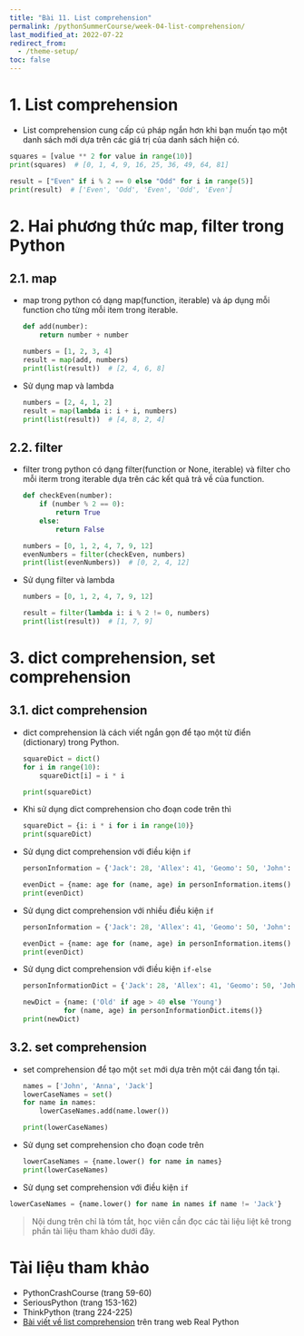 ```yaml
---
title: "Bài 11. List comprehension"
permalink: /pythonSummerCourse/week-04-list-comprehension/
last_modified_at: 2022-07-22
redirect_from:
  - /theme-setup/
toc: false
---
```


# 1. List comprehension
- List comprehension cung cấp cú pháp ngắn hơn khi bạn muốn tạo một danh sách mới dựa trên các giá trị của danh sách hiện có.
```py
squares = [value ** 2 for value in range(10)]
print(squares)  # [0, 1, 4, 9, 16, 25, 36, 49, 64, 81]
```
```py
result = ["Even" if i % 2 == 0 else "Odd" for i in range(5)]
print(result)  # ['Even', 'Odd', 'Even', 'Odd', 'Even']
```

# 2. Hai phương thức map, filter trong Python

## 2.1. map
- map trong python có dạng map(function, iterable) và áp dụng mỗi function cho từng mỗi item trong iterable.

  ```py
  def add(number):
      return number + number

  numbers = [1, 2, 3, 4]
  result = map(add, numbers)
  print(list(result))  # [2, 4, 6, 8]
  ```

- Sử dụng map và lambda
  ```py
  numbers = [2, 4, 1, 2]
  result = map(lambda i: i + i, numbers)
  print(list(result))  # [4, 8, 2, 4]
  ```

## 2.2. filter
- filter trong python có dạng filter(function or None, iterable) và filter cho mỗi iterm trong iterable dựa trên các kết quả trả về của function.
  ```py
  def checkEven(number):
      if (number % 2 == 0):
          return True
      else:
          return False

  numbers = [0, 1, 2, 4, 7, 9, 12]
  evenNumbers = filter(checkEven, numbers)
  print(list(evenNumbers))  # [0, 2, 4, 12]
  ```

- Sử dụng filter và lambda
  ```py
  numbers = [0, 1, 2, 4, 7, 9, 12]

  result = filter(lambda i: i % 2 != 0, numbers)
  print(list(result))  # [1, 7, 9]
  ```

# 3. dict comprehension, set comprehension
## 3.1. dict comprehension
- dict comprehension là cách viết ngắn gọn để tạo một từ điển (dictionary) trong Python.
  ```py
  squareDict = dict()
  for i in range(10):
      squareDict[i] = i * i

  print(squareDict)
  ```
- Khi sử dụng dict comprehension cho đoạn code trên thì
  ```py
  squareDict = {i: i * i for i in range(10)}
  print(squareDict)
  ```
- Sử dụng dict comprehension với điều kiện `if`
  ```py
  personInformation = {'Jack': 28, 'Allex': 41, 'Geomo': 50, 'John': 37}

  evenDict = {name: age for (name, age) in personInformation.items() if age % 2 == 0}
  print(evenDict)
  ```
- Sử dụng dict comprehension với nhiều điều kiện `if`
  ```py
  personInformation = {'Jack': 28, 'Allex': 41, 'Geomo': 50, 'John': 37}

  evenDict = {name: age for (name, age) in personInformation.items() if age % 2 != 0 if age < 40}
  print(evenDict)
  ```
- Sử dụng dict comprehension với điều kiện `if-else`
  ```py
  personInformationDict = {'Jack': 28, 'Allex': 41, 'Geomo': 50, 'John': 37}

  newDict = {name: ('Old' if age > 40 else 'Young')
            for (name, age) in personInformationDict.items()}
  print(newDict)
  ```

## 3.2. set comprehension
- set comprehension để tạo một `set` mới dựa trên một cái đang tồn tại.
  ```py
  names = ['John', 'Anna', 'Jack']
  lowerCaseNames = set()
  for name in names:
      lowerCaseNames.add(name.lower())

  print(lowerCaseNames)
  ```
- Sử dụng set comprehension cho đoạn code trên
  ```py
  lowerCaseNames = {name.lower() for name in names}
  print(lowerCaseNames)
  ```
- Sử dụng set comprehension với điều kiện `if`
```py
lowerCaseNames = {name.lower() for name in names if name != 'Jack'}
```

> Nội dung trên chỉ là tóm tắt, học viên cần đọc các tài liệu liệt kê trong phần tài liệu tham khảo dưới đây.

# Tài liệu tham khảo
- PythonCrashCourse (trang 59-60)
- SeriousPython (trang 153-162)
- ThinkPython (trang 224-225)
- [Bài viết về list comprehension](https://realpython.com/list-comprehension-python/) trên trang web Real Python
